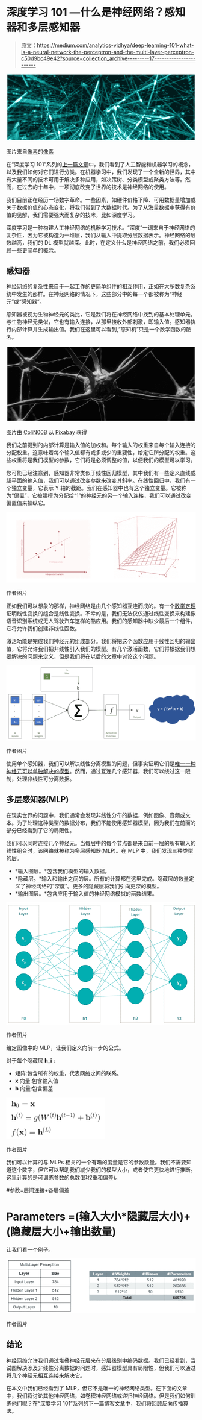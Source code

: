 # 深度学习 101 —什么是神经网络？感知器和多层感知器

> 原文：<https://medium.com/analytics-vidhya/deep-learning-101-what-is-a-neural-network-the-perceptron-and-the-multi-layer-perceptron-c50d9bc49e42?source=collection_archive---------17----------------------->

![](img/581036eeb007fc411c117444c0760302.png)

图片来自[像素](https://www.pexels.com/)的[像素](https://www.pexels.com/es-es/@pixabay)

在“深度学习 101”系列的[上一篇文章](https://omarbr6.medium.com/deep-learning-101-artificial-intelligence-and-machine-learning-basics-5687a75212e3)中，我们看到了人工智能和机器学习的概念，以及我们如何对它们进行分类。在机器学习中，我们发现了一个全新的世界，其中有大量不同的技术可用于解决多种应用，如决策树、分类模型或聚类方法等。然而，在过去的十年中，一项彻底改变了世界的技术是神经网络的使用。

我们目前正在经历一场数字革命。一些因素，如硬件价格下降、可用数据量增加或关于数据价值的心态变化，将我们带到了大数据时代。为了从海量数据中获得有价值的见解，我们需要强大而复杂的技术，比如深度学习。

深度学习是一种构建人工神经网络的机器学习技术。“深度”一词来自于神经网络的复杂性，因为它被构造为一堆层，我们从输入中提取分层数据表示。神经网络的层数越高，我们的 DL 模型就越深。此时，在定义什么是神经网络之前，我们必须回顾一些更简单的概念。

## 感知器

神经网络的复杂性来自于一起工作的更简单组件的相互作用，正如在大多数复杂系统中发生的那样。在神经网络的情况下，这些部分中的每一个都被称为“神经元”或“感知器”。

感知器被视为生物神经元的类比，它是我们将在神经网络中找到的基本处理单元。与生物神经元类似，它也有输入连接，从那里接收外部刺激，即输入值。感知器执行内部计算并生成输出值。我们在这里可以看到,“感知机”只是一个数学函数的酷名。

![](img/bba542cd4d68f0d627ef92deaa9c909d.png)

图片由 [ColiN00B](https://pixabay.com/users/colin00b-346653/) 从 [Pixabay](https://pixabay.com/) 获得

我们之前提到的内部计算是输入值的加权和。每个输入的权重来自每个输入连接的分配权重。这意味着每个输入值都有或多或少的重要性，给定它所分配的权重。这些权重将是我们模型的参数，它们将是必须调整的值，以便我们的模型可以学习。

您可能已经注意到，感知器非常类似于线性回归模型，其中我们有一些定义直线或超平面的输入值，我们可以通过改变参数来改变其斜率。在线性回归中，我们有一个独立变量，它表示 Y 轴的截距。我们在感知器中也有这个独立变量。它被称为“偏置”，它被建模为分配给“1”的神经元的另一个输入连接，我们可以通过改变偏置值来操纵它。

![](img/04d76f6c5d43adafb02ea2a443360b75.png)

作者图片

正如我们可以想象的那样，神经网络是由几个感知器互连而成的。有一个[数学定理](https://sites.millersville.edu/bikenaga/linear-algebra/lintrans/lintrans.html)证明线性变换的组合是线性变换。不幸的是，我们无法仅仅通过线性变换来构建像语音识别系统或无人驾驶汽车这样的酷应用。我们的感知器中缺少最后一个组件，它将允许我们创建非线性函数。

激活功能是完成我们神经元的组成部分。我们将把这个函数应用于线性回归的输出值，它将允许我们把非线性引入我们的模型。有几个激活函数，它们将根据我们想要解决的问题来定义，但是我们将在以后的文章中讨论这个问题。

![](img/0898a7369c7b002cebda9d0482354b07.png)

作者图片

使用单个感知器，我们可以解决线性分离模型的问题，但事实证明它们是[唯一一种神经元可以单独解决的模型](https://www.youtube.com/watch?v=QW_srPO-LrI)。然而，通过互连几个感知器，我们可以绕过这一限制，处理非线性可分离数据。

## 多层感知器(MLP)

在现实世界的问题中，我们通常会发现非线性分布的数据，例如图像、音频或文本。为了处理这种类型的数据分布，我们不能使用感知器模型，因为我们在前面的部分已经看到了它的局限性。

我们可以同时连接几个神经元。当每层中的每个节点都是来自前一层的所有输入的线性组合时，该网络就被称为多层感知器(MLP)。在 MLP 中，我们发现三种类型的层。

*   *输入图层。*包含我们模型的输入数据。
*   *隐藏层。*输入和输出之间的层。所有的计算都在这里完成。隐藏层的数量定义了神经网络的“深度”。更多的隐藏层将我们引向更深的模型。
*   *输出图层。*包含应用于输入值的神经网络模拟的函数结果。

![](img/97bfe0e811ef1e5d8c2b4cf105fc1042.png)

作者图片

给定图像中的 MLP，让我们定义向前一步的公式。

对于每个隐藏层 **h_i** :

*   矩阵:包含所有的权重，代表网络之间的联系。
*   **x** 向量:包含输入值
*   **b** 向量:包含偏差

![](img/9bd069810b2be2ae71b46c578c1054bc.png)

作者图片

我们可以计算的与 MLPs 相关的一个有趣的度量是它的参数数量。我们不需要知道这个数字，但它可以帮助我们减少我们的模型大小，或者使它更快地进行推断。这里计算的是可训练参数的总数(即权重和偏差)。

#参数=层间连接+各层偏差

# Parameters =(输入大小*隐藏层大小)+(隐藏层大小+输出数量)

让我们看一个例子。

![](img/4e4a1a10a485663a6677b9ede813b3ec.png)

作者图片

## 结论

神经网络允许我们通过堆叠神经元层来在分层级别中编码数据。我们已经看到，当试图解决涉及非线性分离数据的问题时，感知器模型具有局限性，但我们可以通过将几个神经元相互连接来解决它。

在本文中我们已经看到了 MLP，但它不是唯一的神经网络类型。在下面的文章中，我们将讨论其他神经网络，如卷积神经网络或递归神经网络。但是我们如何训练他们呢？在“深度学习 101”系列的下一篇博客文章中，我们将回顾反向传播算法。